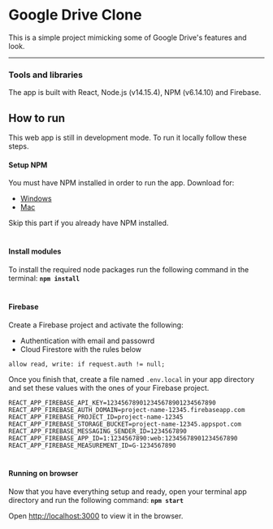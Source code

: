 # Google Drive Clone

This is a simple project mimicking some of Google Drive's features and look.

---

### Tools and libraries

The app is built with React, Node.js (v14.15.4), NPM (v6.14.10) and Firebase.

## How to run

This web app is still in development mode. To run it locally follow these steps.

#### Setup NPM

You must have NPM installed in order to run the app. Download for:
* [Windows](https://nodejs.org/dist/v14.15.4/node-v14.15.4-x64.msi)
* [Mac](https://nodejs.org/dist/v14.15.4/node-v14.15.4.pkg)

Skip this part if you already have NPM installed.

#

#### Install modules

To install the required node packages run the following command in the terminal:
**`npm install`**

#

#### Firebase

Create a Firebase project and activate the following:
* Authentication with email and passowrd
* Cloud Firestore with the rules below

```
allow read, write: if request.auth != null;
```

Once you finish that, create a file named `.env.local` in your app directory and set these values with the ones of your Firebase project.
```
REACT_APP_FIREBASE_API_KEY=123456789012345678901234567890
REACT_APP_FIREBASE_AUTH_DOMAIN=project-name-12345.firebaseapp.com
REACT_APP_FIREBASE_PROJECT_ID=project-name-12345
REACT_APP_FIREBASE_STORAGE_BUCKET=project-name-12345.appspot.com
REACT_APP_FIREBASE_MESSAGING_SENDER_ID=1234567890
REACT_APP_FIREBASE_APP_ID=1:1234567890:web:12345678901234567890
REACT_APP_FIREBASE_MEASUREMENT_ID=G-1234567890
```

#

#### Running on browser

Now that you have everything setup and ready, open your terminal app directory and run the following command: **`npm start`**

Open [http://localhost:3000](http://localhost:3000) to view it in the browser.
